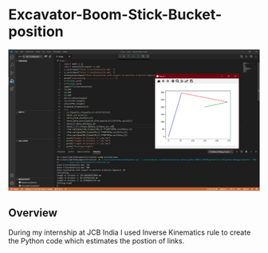 # Excavator-Boom-Stick-Bucket-position

![pic1](https://github.com/darshan6998/Excavator-Boom-Stick-Bucket-position/blob/master/Plotting%20graph.png)

## Overview

During my internship at JCB India I used Inverse Kinematics rule to create the Python code which estimates the postion of links.
